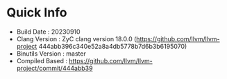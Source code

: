# Quick Info
* Build Date : 20230910
* Clang Version : ZyC clang version 18.0.0 (https://github.com/llvm/llvm-project 444abb396c340e52a8a4db5778b7d6b3b6195070)
* Binutils Version : master
* Compiled Based : https://github.com/llvm/llvm-project/commit/444abb39

